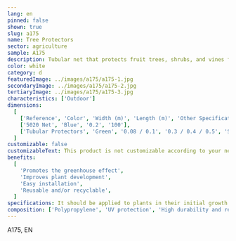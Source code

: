 ```yaml
---
lang: en
pinned: false
shown: true
slug: a175
name: Tree Protectors
sector: agriculture
sample: A175
description: Tubular net that protects fruit trees, shrubs, and vines from external attacks such as animals and mechanical actions.
color: white
category: d
featuredImage: ../images/a175/a175-1.jpg
secondaryImage: ../images/a175/a175-2.jpg
tertiaryImage: ../images/a175/a175-3.jpg
characteristics: ['Outdoor']
dimensions:
  [
    ['Reference', 'Color', 'Width (m)', 'Length (m)', 'Other Specifications'],
    ['5020 Net', 'Blue', '0.2', '100'],
    ['Tubular Protectors', 'Green', '0.08 / 0.1', '0.3 / 0.4 / 0.5', 'Smooth / Semi-perforated'],
  ]
customizable: false
customizableText: This product is not customizable according to your needs. Contact us for more information.
benefits:
  [
    'Promotes the greenhouse effect',
    'Improves plant development',
    'Easy installation',
    'Reusable and/or recyclable',
  ]
specifications: It should be applied to plants in their initial growth phase.
composition: ['Polypropylene', 'UV protection', 'High durability and resistance']
---
```


A175, EN

